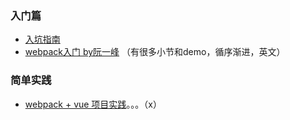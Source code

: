 ### 入门篇
* [入坑指南](http://guowenfh.github.io/2016/03/24/vue-webpack-01-base/)
* [webpack入门 by阮一峰](https://github.com/ruanyf/webpack-demos) （有很多小节和demo，循序渐进，英文）

### 简单实践
* [webpack + vue 项目实践](http://jiongks.name/blog/just-vue/)。。。（x）
